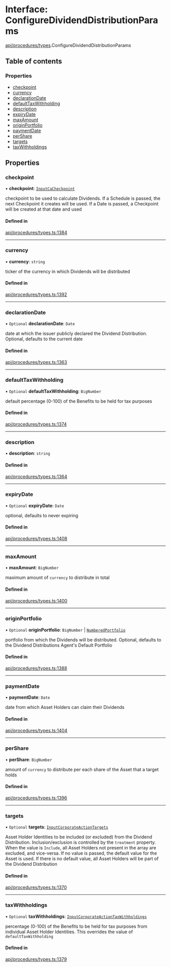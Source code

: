 # Interface: ConfigureDividendDistributionParams

[api/procedures/types](../wiki/api.procedures.types).ConfigureDividendDistributionParams

## Table of contents

### Properties

- [checkpoint](../wiki/api.procedures.types.ConfigureDividendDistributionParams#checkpoint)
- [currency](../wiki/api.procedures.types.ConfigureDividendDistributionParams#currency)
- [declarationDate](../wiki/api.procedures.types.ConfigureDividendDistributionParams#declarationdate)
- [defaultTaxWithholding](../wiki/api.procedures.types.ConfigureDividendDistributionParams#defaulttaxwithholding)
- [description](../wiki/api.procedures.types.ConfigureDividendDistributionParams#description)
- [expiryDate](../wiki/api.procedures.types.ConfigureDividendDistributionParams#expirydate)
- [maxAmount](../wiki/api.procedures.types.ConfigureDividendDistributionParams#maxamount)
- [originPortfolio](../wiki/api.procedures.types.ConfigureDividendDistributionParams#originportfolio)
- [paymentDate](../wiki/api.procedures.types.ConfigureDividendDistributionParams#paymentdate)
- [perShare](../wiki/api.procedures.types.ConfigureDividendDistributionParams#pershare)
- [targets](../wiki/api.procedures.types.ConfigureDividendDistributionParams#targets)
- [taxWithholdings](../wiki/api.procedures.types.ConfigureDividendDistributionParams#taxwithholdings)

## Properties

### checkpoint

• **checkpoint**: [`InputCaCheckpoint`](../wiki/api.entities.Asset.Fungible.Checkpoints.types#inputcacheckpoint)

checkpoint to be used to calculate Dividends. If a Schedule is passed, the next Checkpoint it creates will be used.
  If a Date is passed, a Checkpoint will be created at that date and used

#### Defined in

[api/procedures/types.ts:1384](https://github.com/PolymeshAssociation/polymesh-sdk/blob/8a9e72221/src/api/procedures/types.ts#L1384)

___

### currency

• **currency**: `string`

ticker of the currency in which Dividends will be distributed

#### Defined in

[api/procedures/types.ts:1392](https://github.com/PolymeshAssociation/polymesh-sdk/blob/8a9e72221/src/api/procedures/types.ts#L1392)

___

### declarationDate

• `Optional` **declarationDate**: `Date`

date at which the issuer publicly declared the Dividend Distribution. Optional, defaults to the current date

#### Defined in

[api/procedures/types.ts:1363](https://github.com/PolymeshAssociation/polymesh-sdk/blob/8a9e72221/src/api/procedures/types.ts#L1363)

___

### defaultTaxWithholding

• `Optional` **defaultTaxWithholding**: `BigNumber`

default percentage (0-100) of the Benefits to be held for tax purposes

#### Defined in

[api/procedures/types.ts:1374](https://github.com/PolymeshAssociation/polymesh-sdk/blob/8a9e72221/src/api/procedures/types.ts#L1374)

___

### description

• **description**: `string`

#### Defined in

[api/procedures/types.ts:1364](https://github.com/PolymeshAssociation/polymesh-sdk/blob/8a9e72221/src/api/procedures/types.ts#L1364)

___

### expiryDate

• `Optional` **expiryDate**: `Date`

optional, defaults to never expiring

#### Defined in

[api/procedures/types.ts:1408](https://github.com/PolymeshAssociation/polymesh-sdk/blob/8a9e72221/src/api/procedures/types.ts#L1408)

___

### maxAmount

• **maxAmount**: `BigNumber`

maximum amount of `currency` to distribute in total

#### Defined in

[api/procedures/types.ts:1400](https://github.com/PolymeshAssociation/polymesh-sdk/blob/8a9e72221/src/api/procedures/types.ts#L1400)

___

### originPortfolio

• `Optional` **originPortfolio**: `BigNumber` \| [`NumberedPortfolio`](../wiki/api.entities.NumberedPortfolio.NumberedPortfolio)

portfolio from which the Dividends will be distributed. Optional, defaults to the Dividend Distributions Agent's Default Portfolio

#### Defined in

[api/procedures/types.ts:1388](https://github.com/PolymeshAssociation/polymesh-sdk/blob/8a9e72221/src/api/procedures/types.ts#L1388)

___

### paymentDate

• **paymentDate**: `Date`

date from which Asset Holders can claim their Dividends

#### Defined in

[api/procedures/types.ts:1404](https://github.com/PolymeshAssociation/polymesh-sdk/blob/8a9e72221/src/api/procedures/types.ts#L1404)

___

### perShare

• **perShare**: `BigNumber`

amount of `currency` to distribute per each share of the Asset that a target holds

#### Defined in

[api/procedures/types.ts:1396](https://github.com/PolymeshAssociation/polymesh-sdk/blob/8a9e72221/src/api/procedures/types.ts#L1396)

___

### targets

• `Optional` **targets**: [`InputCorporateActionTargets`](../wiki/api.procedures.types#inputcorporateactiontargets)

Asset Holder Identities to be included (or excluded) from the Dividend Distribution. Inclusion/exclusion is controlled by the `treatment`
  property. When the value is `Include`, all Asset Holders not present in the array are excluded, and vice-versa. If no value is passed,
  the default value for the Asset is used. If there is no default value, all Asset Holders will be part of the Dividend Distribution

#### Defined in

[api/procedures/types.ts:1370](https://github.com/PolymeshAssociation/polymesh-sdk/blob/8a9e72221/src/api/procedures/types.ts#L1370)

___

### taxWithholdings

• `Optional` **taxWithholdings**: [`InputCorporateActionTaxWithholdings`](../wiki/api.procedures.types#inputcorporateactiontaxwithholdings)

percentage (0-100) of the Benefits to be held for tax purposes from individual Asset Holder Identities.
  This overrides the value of `defaultTaxWithholding`

#### Defined in

[api/procedures/types.ts:1379](https://github.com/PolymeshAssociation/polymesh-sdk/blob/8a9e72221/src/api/procedures/types.ts#L1379)
